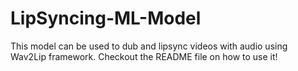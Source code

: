 # LipSyncing-ML-Model
This model can be used to dub and lipsync videos with audio using Wav2Lip framework. Checkout the README file on how to use it! 
